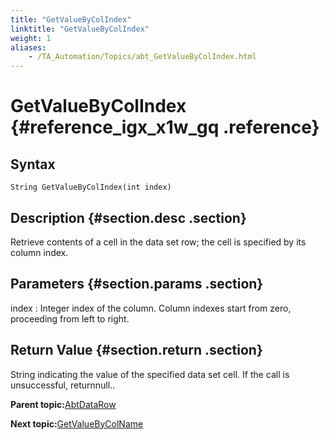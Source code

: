 ```yaml
--- 
title: "GetValueByColIndex"
linktitle: "GetValueByColIndex"
weight: 1
aliases: 
    - /TA_Automation/Topics/abt_GetValueByColIndex.html
---
```

# GetValueByColIndex {#reference_igx_x1w_gq .reference}

## Syntax

`String GetValueByColIndex(int index)`

## Description {#section.desc .section}

Retrieve contents of a cell in the data set row; the cell is specified by its column index.

## Parameters {#section.params .section}

index
:   Integer index of the column. Column indexes start from zero, proceeding from left to right.

## Return Value {#section.return .section}

String indicating the value of the specified data set cell. If the call is unsuccessful, returnnull..

**Parent topic:**[AbtDataRow](../../TA_Automation/Topics/abt_AbtDataRow.html)

**Next topic:**[GetValueByColName](../../TA_Automation/Topics/abt_GetValueByColName.html)

